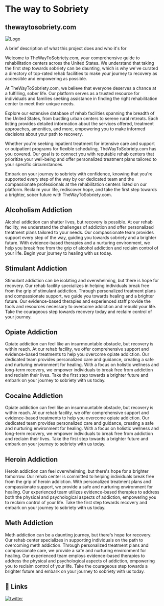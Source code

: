 



# The way to Sobriety
## thewaytosobriety.com

![Logo](https://thewaytosobriety.com/assets/images/logo-icon-7d4cd9a879965a0ea66b3f0c4a92c4f3.png)





A brief description of what this project does and who it's for


Welcome to TheWayToSobriety.com, your comprehensive guide to rehabilitation centers across the United States. We understand that taking the first step towards sobriety can be daunting, which is why we've curated a directory of top-rated rehab facilities to make your journey to recovery as accessible and empowering as possible.

At TheWayToSobriety.com, we believe that everyone deserves a chance at a fulfilling, sober life. Our platform serves as a trusted resource for individuals and families seeking assistance in finding the right rehabilitation center to meet their unique needs.

Explore our extensive database of rehab facilities spanning the breadth of the United States, from bustling urban centers to serene rural retreats. Each listing provides detailed information about the services offered, treatment approaches, amenities, and more, empowering you to make informed decisions about your path to recovery.

Whether you're seeking inpatient treatment for intensive care and support or outpatient programs for flexible scheduling, TheWayToSobriety.com has you covered. Our goal is to connect you with reputable rehab centers that prioritize your well-being and offer personalized treatment plans tailored to your specific circumstances.

Embark on your journey to sobriety with confidence, knowing that you're supported every step of the way by our dedicated team and the compassionate professionals at the rehabilitation centers listed on our platform. Reclaim your life, rediscover hope, and take the first step towards a brighter, sober future with TheWayToSobriety.com.


## Alcoholism Addiction
Alcohol addiction can shatter lives, but recovery is possible. At our rehab facility, we understand the challenges of addiction and offer personalized treatment plans tailored to your needs. Our compassionate team provides support every step of the way, guiding you towards sobriety and a brighter future. With evidence-based therapies and a nurturing environment, we help you break free from the grip of alcohol addiction and reclaim control of your life. Begin your journey to healing with us today.


## Stimulant Addiction
Stimulant addiction can be isolating and overwhelming, but there is hope for recovery. Our rehab facility specializes in helping individuals break free from the grip of stimulant addiction. Through personalized treatment plans and compassionate support, we guide you towards healing and a brighter future. Our evidence-based therapies and experienced staff provide the tools and resources necessary to overcome addiction and rebuild your life. Take the courageous step towards recovery today and reclaim control of your journey.

## Opiate Addiction
Opiate addiction can feel like an insurmountable obstacle, but recovery is within reach. At our rehab facility, we offer comprehensive support and evidence-based treatments to help you overcome opiate addiction. Our dedicated team provides personalized care and guidance, creating a safe and nurturing environment for healing. With a focus on holistic wellness and long-term recovery, we empower individuals to break free from addiction and reclaim their lives. Take the first step towards a brighter future and embark on your journey to sobriety with us today.

## Cocaine Addiction
Opiate addiction can feel like an insurmountable obstacle, but recovery is within reach. At our rehab facility, we offer comprehensive support and evidence-based treatments to help you overcome opiate addiction. Our dedicated team provides personalized care and guidance, creating a safe and nurturing environment for healing. With a focus on holistic wellness and long-term recovery, we empower individuals to break free from addiction and reclaim their lives. Take the first step towards a brighter future and embark on your journey to sobriety with us today.

## Heroin Addiction
Heroin addiction can feel overwhelming, but there's hope for a brighter tomorrow. Our rehab center is committed to helping individuals break free from the grip of heroin addiction. With personalized treatment plans and compassionate support, we provide a safe and nurturing environment for healing. Our experienced team utilizes evidence-based therapies to address both the physical and psychological aspects of addiction, empowering you to reclaim control of your life. Take the first step towards recovery and embark on your journey to sobriety with us today.


## Meth Addiction
Meth addiction can be a daunting journey, but there's hope for recovery. Our rehab center specializes in supporting individuals on the path to overcoming meth addiction. Through personalized treatment plans and compassionate care, we provide a safe and nurturing environment for healing. Our experienced team employs evidence-based therapies to address the physical and psychological aspects of addiction, empowering you to reclaim control of your life. Take the courageous step towards a brighter future and embark on your journey to sobriety with us today.

## 🔗 Links

[![twitter](https://img.shields.io/badge/twitter-1DA1F2?style=for-the-badge&logo=twitter&logoColor=white)](https://x.com/WaytoSobriety)

